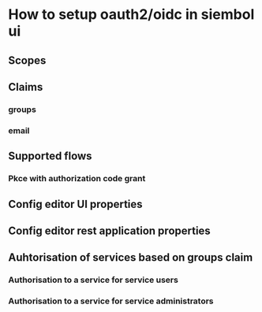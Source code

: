 # How to setup oauth2/oidc in siembol ui
## Scopes
## Claims
### groups
### email
## Supported flows
### Pkce with authorization code grant
## Config editor UI properties
## Config editor rest application properties
## Auhtorisation of services based on groups claim
### Authorisation to a service for service users
### Authorisation to a service for service administrators

